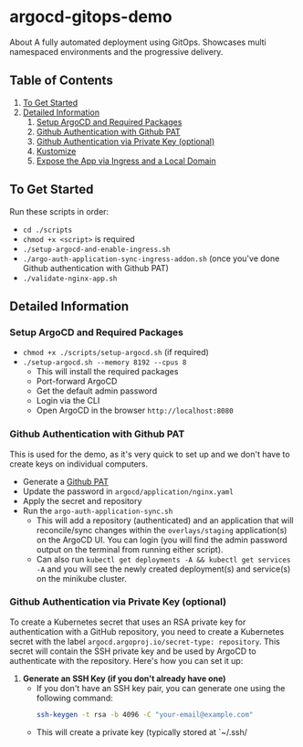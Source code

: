 # argocd-gitops-demo
About A fully automated deployment using GitOps. Showcases multi namespaced environments and the progressive delivery.

## Table of Contents
1. [To Get Started](#to-get-started)
2. [Detailed Information](#detailed-information)
   1. [Setup ArgoCD and Required Packages](#setup-argocd-and-required-packages)
   2. [Github Authentication with Github PAT](#github-authentication-with-github-pat)
   3. [Github Authentication via Private Key (optional)](#github-authentication-via-private-key-optional)
   4. [Kustomize](#kustomize)
   5. [Expose the App via Ingress and a Local Domain](#expose-the-app-via-ingress-and-a-local-domain)

## To Get Started
Run these scripts in order:
- `cd ./scripts`
- `chmod +x <script>` is required
- `./setup-argocd-and-enable-ingress.sh`
- `./argo-auth-application-sync-ingress-addon.sh` (once you've done Github authentication with Github PAT)
- `./validate-nginx-app.sh`

## Detailed Information

### Setup ArgoCD and Required Packages
- `chmod +x ./scripts/setup-argocd.sh` (if required)
- `./setup-argocd.sh --memory 8192 --cpus 8`
  - This will install the required packages
  - Port-forward ArgoCD
  - Get the default admin password
  - Login via the CLI
  - Open ArgoCD in the browser `http://localhost:8080`

### Github Authentication with Github PAT
This is used for the demo, as it's very quick to set up and we don't have to create keys on individual computers.
- Generate a [Github PAT](https://docs.github.com/en/authentication/keeping-your-account-and-data-secure/managing-your-personal-access-tokens)
- Update the password in `argocd/application/nginx.yaml`
- Apply the secret and repository
- Run the `argo-auth-application-sync.sh`
  - This will add a repository (authenticated) and an application that will reconcile/sync changes within the `overlays/staging` application(s) on the ArgoCD UI. You can login (you will find the admin password output on the terminal from running either script).
  - Can also run `kubectl get deployments -A && kubectl get services -A` and you will see the newly created deployment(s) and service(s) on the minikube cluster.

### Github Authentication via Private Key (optional)
To create a Kubernetes secret that uses an RSA private key for authentication with a GitHub repository, you need to create a Kubernetes secret with the label `argocd.argoproj.io/secret-type: repository`. This secret will contain the SSH private key and be used by ArgoCD to authenticate with the repository. Here's how you can set it up:
1. **Generate an SSH Key (if you don't already have one)**
   - If you don't have an SSH key pair, you can generate one using the following command:
     ```bash
     ssh-keygen -t rsa -b 4096 -C "your-email@example.com"
     ```
   - This will create a private key (typically stored at `~/.ssh/
